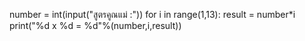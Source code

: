number = int(input("สูตรคูณแม่ :"))
for i in range(1,13):
    result = number*i
    print("%d x %d = %d"%(number,i,result))
   
   
